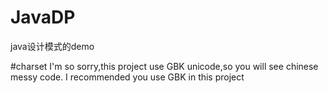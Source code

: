 # JavaDP
java设计模式的demo

#charset
I'm so sorry,this project use GBK unicode,so you will see chinese messy code.
I recommended you use GBK in this project
